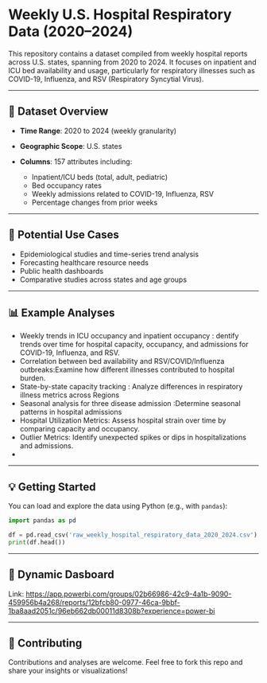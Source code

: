 # Weekly U.S. Hospital Respiratory Data (2020–2024)

This repository contains a dataset compiled from weekly hospital reports across U.S. states, spanning from 2020 to 2024. It focuses on inpatient and ICU bed availability and usage, particularly for respiratory illnesses such as COVID-19, Influenza, and RSV (Respiratory Syncytial Virus).

---

## 📁 Dataset Overview

* **Time Range**: 2020 to 2024 (weekly granularity)
* **Geographic Scope**: U.S. states
* **Columns**: 157 attributes including:

  * Inpatient/ICU beds (total, adult, pediatric)
  * Bed occupancy rates
  * Weekly admissions related to COVID-19, Influenza, RSV
  * Percentage changes from prior weeks

---

## 🧠 Potential Use Cases

* Epidemiological studies and time-series trend analysis
* Forecasting healthcare resource needs
* Public health dashboards
* Comparative studies across states and age groups

---

## 📊 Example Analyses

* Weekly trends in ICU occupancy and inpatient occupancy : dentify trends over time for hospital capacity, occupancy, and admissions for COVID-19, Influenza, and RSV.
* Correlation between bed availability and RSV/COVID/Influenza outbreaks:Examine how different illnesses contributed to hospital burden.
* State-by-state capacity tracking : Analyze differences in respiratory illness metrics across Regions
* Seasonal analysis for three disease admission :Determine seasonal patterns in hospital admissions
* Hospital Utilization Metrics: Assess hospital strain over time by comparing capacity and occupancy.
* Outlier Metrics: Identify unexpected spikes or dips in hospitalizations and admissions.
* 

---

## 💡 Getting Started

You can load and explore the data using Python (e.g., with `pandas`):

```python
import pandas as pd

df = pd.read_csv('raw_weekly_hospital_respiratory_data_2020_2024.csv')
print(df.head())
```

---

## 📜 Dynamic Dasboard

Link: https://app.powerbi.com/groups/02b66986-42c9-4a1b-9090-459956b4a268/reports/12bfcb80-0977-46ca-9bbf-1ba8aad2051c/96eb662db00011d8308b?experience=power-bi

---

## 🤝 Contributing

Contributions and analyses are welcome. Feel free to fork this repo and share your insights or visualizations!
 
